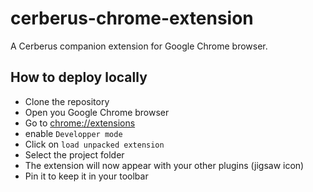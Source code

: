 # cerberus-chrome-extension

A Cerberus companion extension for Google Chrome browser.

## How to deploy locally

- Clone the repository
- Open you Google Chrome browser
- Go to [chrome://extensions](chrome://extensions)
- enable ```Developper mode```
- Click on ```load unpacked extension```
- Select the project folder
- The extension will now appear with your other plugins (jigsaw icon)
- Pin it to keep it in your toolbar